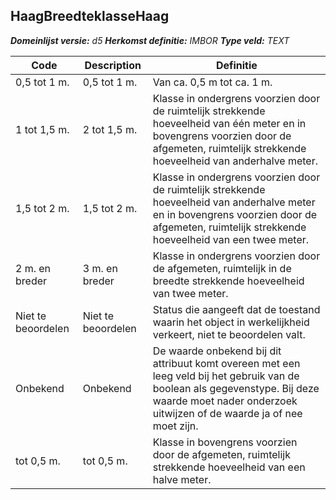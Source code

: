 ﻿## HaagBreedteklasseHaag

*__Domeinlijst versie:__ d5*
*__Herkomst definitie:__ IMBOR*
*__Type veld:__ TEXT*

|__Code__ |__Description__ |__Definitie__	|
|	---	|	---	|   ---	| 
| 0,5 tot 1 m. | 0,5 tot 1 m. | Van ca. 0,5 m tot ca. 1 m. |
| 1 tot 1,5 m. | 2 tot 1,5 m. | Klasse in ondergrens voorzien door de ruimtelijk strekkende hoeveelheid van één meter en in bovengrens voorzien door de afgemeten, ruimtelijk strekkende hoeveelheid van anderhalve meter. |
| 1,5 tot 2 m. | 1,5 tot 2 m. | Klasse in ondergrens voorzien door de ruimtelijk strekkende hoeveelheid van anderhalve meter en in bovengrens voorzien door de afgemeten, ruimtelijk strekkende hoeveelheid van een twee meter. |
| 2 m. en breder | 3 m. en breder | Klasse in ondergrens voorzien door de afgemeten, ruimtelijk in de breedte strekkende hoeveelheid van twee meter. |
| Niet te beoordelen | Niet te beoordelen | Status die aangeeft dat de toestand waarin het object in werkelijkheid verkeert, niet te beoordelen valt. |
| Onbekend | Onbekend | De waarde onbekend bij dit attribuut komt overeen met een leeg veld bij het gebruik van de boolean als gegevenstype. Bij deze waarde moet nader onderzoek uitwijzen of de waarde ja of nee moet zijn. |
| tot 0,5 m. | tot 0,5 m. | Klasse in bovengrens voorzien door de afgemeten, ruimtelijk strekkende hoeveelheid van een halve meter. |
